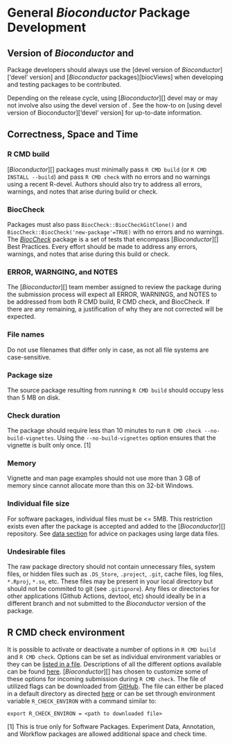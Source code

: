 # General *Bioconductor* Package Development

## Version of *Bioconductor* and <i class="fab fa-r-project"></i>

Package developers should always use the \[devel version of *Bioconductor*\]\[‘devel’ version\] and \[*Bioconductor* packages\]\[biocViews\] when developing and testing packages to be contributed.

Depending on the <i class="fab fa-r-project"></i> release cycle, using \[*Bioconductor*\]\[\] devel may or may not involve also using the devel version of <i class="fab fa-r-project"></i>. See the how-to on \[using devel version of Bioconductor\]\[‘devel’ version\] for up-to-date information.

## Correctness, Space and Time

### R CMD build

\[*Bioconductor*\]\[\] packages must minimally pass `R CMD build` (or `R CMD INSTALL --build`) and pass `R CMD check` with no errors and no warnings using a recent R-devel. Authors should also try to address all errors, warnings, and notes that arise during build or check.

### BiocCheck

Packages must also pass `BiocCheck::BiocCheckGitClone()` and `BiocCheck::BiocCheck('new-package'=TRUE)` with no errors and no warnings. The *[BiocCheck](https://bioconductor.org/packages/3.15/BiocCheck)* package is a set of tests that encompass \[*Bioconductor*\]\[\] Best Practices. Every effort should be made to address any errors, warnings, and notes that arise during this build or check.

### ERROR, WARNGING, and NOTES

The \[*Bioconductor*\]\[\] team member assigned to review the package during the submission process will expect all ERROR, WARNINGS, and NOTES to be addressed from both R CMD build, R CMD check, and BiocCheck. If there are any remaining, a justification of why they are not corrected will be expected.

### File names

Do not use filenames that differ only in case, as not all file systems are case-sensitive.

### Package size

The source package resulting from running `R CMD build` should occupy less than 5 MB on disk.

### Check duration

The package should require less than 10 minutes to run `R CMD check --no-build-vignettes`. Using the `--no-build-vignettes` option ensures that the vignette is built only once. [1]

### Memory

Vignette and man page examples should not use more than 3 GB of memory since <i class="fab fa-r-project"></i> cannot allocate more than this on 32-bit Windows.

### Individual file size

For software packages, individual files must be &lt;= 5MB. This restriction exists even after the package is accepted and added to the \[*Bioconductor*\]\[\] repository. See [data section](#data) for advice on packages using large data files.

### Undesirable files

The raw package directory should not contain unnecessary files, system files, or hidden files such as `.DS_Store`, `.project`, `.git`, cache files, log files, `*.Rproj`, `*.so`, etc. These files may be present in your local directory but should not be commited to git (see <span
id="gitignore">`.gitignore`</span>). Any files or directories for other applications (Github Actions, devtool, etc) should ideally be in a different branch and not submitted to the *Bioconductor* version of the package.

## R CMD check environment

It is possible to activate or deactivate a number of options in `R CMD build` and `R CMD check`. Options can be set as individual environment variables or they can be [listed in a file](https://cran.r-project.org/doc/manuals/r-release/R-exts.html#Checking-and-building-packages). Descriptions of all the different options available can be found [here](https://cran.r-project.org/doc/manuals/r-devel/R-ints.html#Tools). \[*Bioconductor*\]\[\] has chosen to customize some of these options for incoming submission during `R CMD check`. The file of utilized flags can be downloaded from [<i class="fab fa-github"></i>
GitHub](https://github.com/Bioconductor/packagebuilder/blob/master/check.Renviron). The file can either be placed in a default directory as directed [here](https://cran.r-project.org/doc/manuals/r-release/R-exts.html#Checking-and-building-packages) or can be set through environment variable `R_CHECK_ENVIRON` with a command similar to:

    export R_CHECK_ENVIRON = <path to downloaded file>

[1] This is true only for Software Packages. Experiment Data, Annotation, and Workflow packages are allowed additional space and check time.
